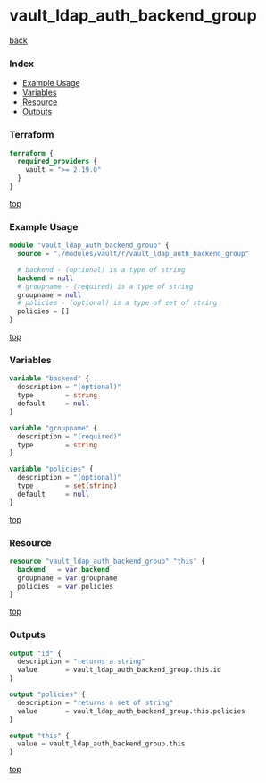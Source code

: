 # vault_ldap_auth_backend_group

[back](../vault.md)

### Index

- [Example Usage](#example-usage)
- [Variables](#variables)
- [Resource](#resource)
- [Outputs](#outputs)

### Terraform

```terraform
terraform {
  required_providers {
    vault = ">= 2.19.0"
  }
}
```

[top](#index)

### Example Usage

```terraform
module "vault_ldap_auth_backend_group" {
  source = "./modules/vault/r/vault_ldap_auth_backend_group"

  # backend - (optional) is a type of string
  backend = null
  # groupname - (required) is a type of string
  groupname = null
  # policies - (optional) is a type of set of string
  policies = []
}
```

[top](#index)

### Variables

```terraform
variable "backend" {
  description = "(optional)"
  type        = string
  default     = null
}

variable "groupname" {
  description = "(required)"
  type        = string
}

variable "policies" {
  description = "(optional)"
  type        = set(string)
  default     = null
}
```

[top](#index)

### Resource

```terraform
resource "vault_ldap_auth_backend_group" "this" {
  backend   = var.backend
  groupname = var.groupname
  policies  = var.policies
}
```

[top](#index)

### Outputs

```terraform
output "id" {
  description = "returns a string"
  value       = vault_ldap_auth_backend_group.this.id
}

output "policies" {
  description = "returns a set of string"
  value       = vault_ldap_auth_backend_group.this.policies
}

output "this" {
  value = vault_ldap_auth_backend_group.this
}
```

[top](#index)